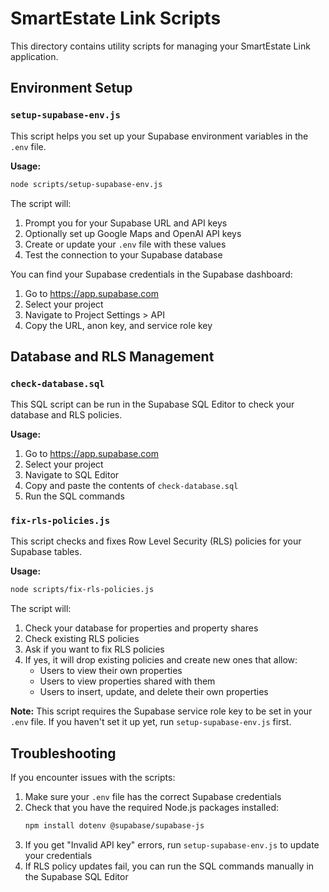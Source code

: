 # SmartEstate Link Scripts

This directory contains utility scripts for managing your SmartEstate Link application.

## Environment Setup

### `setup-supabase-env.js`

This script helps you set up your Supabase environment variables in the `.env` file.

**Usage:**
```bash
node scripts/setup-supabase-env.js
```

The script will:
1. Prompt you for your Supabase URL and API keys
2. Optionally set up Google Maps and OpenAI API keys
3. Create or update your `.env` file with these values
4. Test the connection to your Supabase database

You can find your Supabase credentials in the Supabase dashboard:
1. Go to https://app.supabase.com
2. Select your project
3. Navigate to Project Settings > API
4. Copy the URL, anon key, and service role key

## Database and RLS Management

### `check-database.sql`

This SQL script can be run in the Supabase SQL Editor to check your database and RLS policies.

**Usage:**
1. Go to https://app.supabase.com
2. Select your project
3. Navigate to SQL Editor
4. Copy and paste the contents of `check-database.sql`
5. Run the SQL commands

### `fix-rls-policies.js`

This script checks and fixes Row Level Security (RLS) policies for your Supabase tables.

**Usage:**
```bash
node scripts/fix-rls-policies.js
```

The script will:
1. Check your database for properties and property shares
2. Check existing RLS policies
3. Ask if you want to fix RLS policies
4. If yes, it will drop existing policies and create new ones that allow:
   - Users to view their own properties
   - Users to view properties shared with them
   - Users to insert, update, and delete their own properties

**Note:** This script requires the Supabase service role key to be set in your `.env` file. If you haven't set it up yet, run `setup-supabase-env.js` first.

## Troubleshooting

If you encounter issues with the scripts:

1. Make sure your `.env` file has the correct Supabase credentials
2. Check that you have the required Node.js packages installed:
   ```bash
   npm install dotenv @supabase/supabase-js
   ```
3. If you get "Invalid API key" errors, run `setup-supabase-env.js` to update your credentials
4. If RLS policy updates fail, you can run the SQL commands manually in the Supabase SQL Editor 